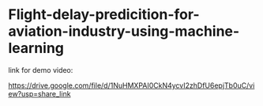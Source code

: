 # Flight-delay-predicition-for-aviation-industry-using-machine-learning

link for demo video:

https://drive.google.com/file/d/1NuHMXPAI0CkN4ycvI2zhDfU6epjTb0uC/view?usp=share_link
